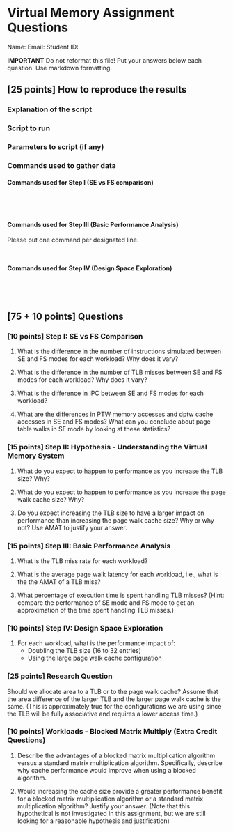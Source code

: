 # Virtual Memory Assignment Questions

Name: Email: Student ID:

**IMPORTANT** Do not reformat this file! Put your answers below each question.
Use markdown formatting.

## [25 points] How to reproduce the results

### Explanation of the script

### Script to run

### Parameters to script (if any)

### Commands used to gather data

#### Commands used for Step I (SE vs FS comparison)


```shell

```

```shell

```

```shell

```

```shell

```

#### Commands used for Step III (Basic Performance Analysis)
Please put one command per designated line.

```shell

```

```shell

```

#### Commands used for Step IV (Design Space Exploration)

```shell

```

```shell

```

```shell

```

```shell

```



## [75 + 10 points] Questions

### [10 points] Step I: SE vs FS Comparison

1. What is the difference in the number of instructions simulated between SE and
   FS modes for each workload? Why does it vary?

2. What is the difference in the number of TLB misses between SE and FS modes
   for each workload? Why does it vary?

3. What is the difference in IPC between SE and FS modes for each workload?

4. What are the differences in PTW memory accesses and dptw cache accesses in SE
   and FS modes? What can you conclude about page table walks in SE mode by
   looking at these statistics?


### [15 points] Step II: Hypothesis - Understanding the Virtual Memory System

1. What do you expect to happen to performance as you increase the TLB size?
   Why?

2. What do you expect to happen to performance as you increase the page walk
   cache size? Why?

3. Do you expect increasing the TLB size to have a larger impact on performance
   than increasing the page walk cache size? Why or why not? Use AMAT to justify
   your answer.

### [15 points] Step III: Basic Performance Analysis

1. What is the TLB miss rate for each workload?

2. What is the average page walk latency for each workload, i.e., what is the
   the AMAT of a TLB miss?

3. What percentage of execution time is spent handling TLB misses? (Hint:
   compare the performance of SE mode and FS mode to get an approximation of the
   time spent handling TLB misses.)

### [10 points] Step IV: Design Space Exploration

1. For each workload, what is the performance impact of:
   - Doubling the TLB size (16 to 32 entries)
   - Using the large page walk cache configuration

### [25 points] Research Question

Should we allocate area to a TLB or to the page walk cache? Assume that the area
difference of the larger TLB and the larger page walk cache is the same. (This
is approximately true for the configurations we are using since the TLB will be
fully associative and requires a lower access time.)


### [10 points] Workloads - Blocked Matrix Multiply (Extra Credit Questions)

1. Describe the advantages of a blocked matrix multiplication algorithm versus a
   standard matrix multiplication algorithm. Specifically, describe why cache performance would improve when using a blocked algorithm.

2. Would increasing the cache size provide a greater performance benefit for a
   blocked matrix multiplication algorithm or a standard matrix multiplication algorithm? Justify your answer. (Note that this hypothetical is not investigated in this assignment, but we are still looking for a reasonable hypothesis and justification)
